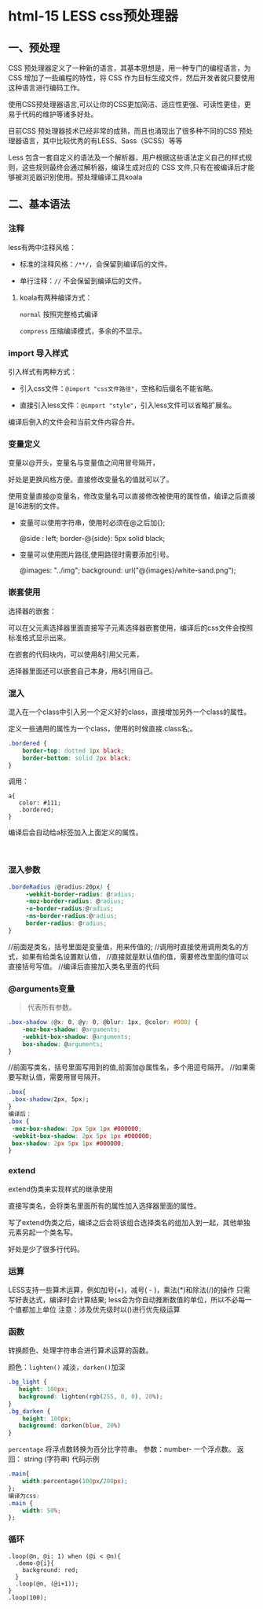 # html-15 LESS css预处理器
## 一、预处理
CSS 预处理器定义了一种新的语言，其基本思想是，用一种专门的编程语言，为 CSS 增加了一些编程的特性，将 CSS 作为目标生成文件，然后开发者就只要使用这种语言进行编码工作。

使用CSS预处理器语言,可以让你的CSS更加简洁、适应性更强、可读性更佳，更易于代码的维护等诸多好处。

目前CSS 预处理器技术已经非常的成熟，而且也涌现出了很多种不同的CSS 预处理器语言，其中比较优秀的有LESS、Sass（SCSS）等等

Less 包含一套自定义的语法及一个解析器，用户根据这些语法定义自己的样式规则，这些规则最终会通过解析器，编译生成对应的 CSS 文件,只有在被编译后才能够被浏览器识别使用。预处理编译工具koala




## 二、基本语法
### 注释

less有两中注释风格：

* 标准的注释风格：`/**/`，会保留到编译后的文件。

* 单行注释：`//` 不会保留到编译后的文件。

1. koala有两种编译方式：

   `normal` 按照完整格式编译

   `compress` 压缩编译模式，多余的不显示。



### import 导入样式

引入样式有两种方式：

* 引入css文件：`@import "css文件路径"`，空格和后缀名不能省略。

* 直接引入less文件：`@import "style"`，引入less文件可以省略扩展名。

编译后倒入的文件会和当前文件内容合并。



### 变量定义

变量以@开头，变量名与变量值之间用冒号隔开，

好处是更换风格方便。直接修改变量名的值就可以了。

使用变量直接@变量名，修改变量名可以直接修改被使用的属性值，编译之后直接是16进制的文件。

* 变量可以使用字符串，使用时必须在@之后加{}; 

  @side : left; border-@{side}: 5px solid black;

* 变量可以使用图片路径,使用路径时需要添加引号。

   @images: "../img"; background: url("@{images}/white-sand.png");



### 嵌套使用

选择器的嵌套：

可以在父元素选择器里面直接写子元素选择器嵌套使用，编译后的css文件会按照标准格式显示出来。

在嵌套的代码块内，可以使用&引用父元素，

选择器里面还可以嵌套自己本身，用&引用自己。

 

### 混入

混入在一个class中引入另一个定义好的class，直接增加另外一个class的属性。

定义一些通用的属性为一个class，使用的时候直接.class名;。


```css
.bordered {    
    border-top: dotted 1px black;
    border-bottom: solid 2px black;
}
```
调用：

```less
a{
   color: #111;
   .bordered;
} 
```

编译后会自动给a标签加入上面定义的属性。


​    

### 混入参数

```css
.bordeRadius (@radius:20px) {
     -webkit-border-radius: @radius;
     -moz-border-radius: @radius;
     -o-border-radius:@radius;
     -ms-border-radius:@radius;
     border-radius: @radius; 
}
```
//前面是类名，括号里面是变量值，用来传值的; //调用时直接使用调用类名的方式，如果有给类名设置默认值， //直接就是默认值的值，需要修改里面的值可以直接括号写值。 //编译后直接加入类名里面的代码



### @arguments变量

>  代表所有参数。

```css
.box-shadow (@x: 0, @y: 0, @blur: 1px, @color: #000) {
    -moz-box-shadow: @arguments;
    -webkit-box-shadow: @arguments;
    box-shadow: @arguments;
}
```
//前面写类名，括号里面写用到的值,前面加@属性名，多个用逗号隔开。 //如果需要写默认值，需要用冒号隔开。
```css
.box{
 .box-shadow(2px, 5px); 
} 
编译后： 
.box {
 -moz-box-shadow: 2px 5px 1px #000000;
 -webkit-box-shadow: 2px 5px 1px #000000;
 box-shadow: 2px 5px 1px #000000; 
}
```



### extend

  extend伪类来实现样式的继承使用

直接写类名，会将类名里面所有的属性加入选择器里面的属性。

写了extend伪类之后，编译之后会将该组合选择类名的组加入到一起，其他单独元素另起一个类名写。

好处是少了很多行代码。



### 运算
LESS支持一些算术运算，例如加号(+)，减号( - )，乘法(*)和除法(/)的操作 只需写好表达式，编译时会计算结果; less会为你自动推断数值的单位，所以不必每一个值都加上单位 注意：涉及优先级时以()进行优先级运算



### 函数

转换颜色、处理字符串合进行算术运算的函数。

颜色：`lighten()` 减淡，`darken()`加深

```css
.bg_light {
   height: 100px;
   background: lighten(rgb(255, 0, 0), 20%);
}
.bg_darken {   
    height: 100px;
   background: darken(blue, 20%)
}
```
`percentage` 将浮点数转换为百分比字符串。
参数：number- 一个浮点数。 返回： string (字符串) 代码示例

```css
.main{
    width:percentage(100px/200px);
};
编译为css:
.main {
    width: 50%;
};
```



### 循环

```less
.loop(@n, @i: 1) when (@i < @n){
  .demo-@{i}{
    background: red;
  }
  .loop(@n, (@i+1));
}
.loop(100);

```


